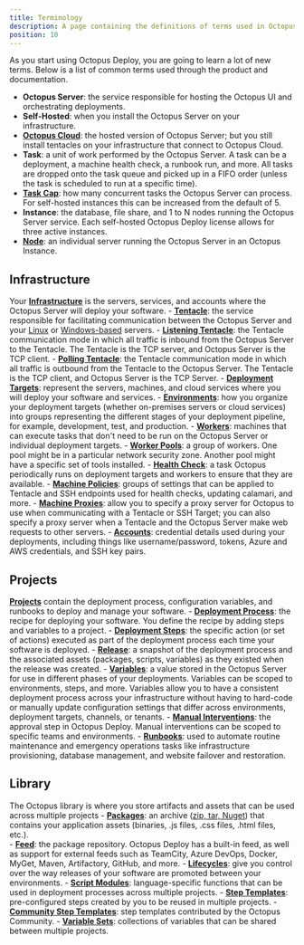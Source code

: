 ```yaml
---
title: Terminology
description: A page containing the definitions of terms used in Octopus Deploy.
position: 10
---
```


As you start using Octopus Deploy, you are going to learn a lot of new terms.  Below is a list of common terms used through the product and documentation.

- **Octopus Server**: the service responsible for hosting the Octopus UI and orchestrating deployments.
- **Self-Hosted**: when you install the Octopus Server on your infrastructure.
- [**Octopus Cloud**](/docs/octopus-cloud/index.md): the hosted version of Octopus Server; but you still install tentacles on your infrastructure that connect to Octopus Cloud.
- **Task**: a unit of work performed by the Octopus Server.  A task can be a deployment, a machine health check, a runbook run, and more.  All tasks are dropped onto the task queue and picked up in a FIFO order (unless the task is scheduled to run at a specific time).
- [**Task Cap**](/docs/support/increase-the-octopus-server-task-cap.md): how many concurrent tasks the Octopus Server can process.  For self-hosted instances this can be increased from the default of 5.
- **Instance**: the database, file share, and 1 to N nodes running the Octopus Server service.  Each self-hosted Octopus Deploy license allows for three active instances.
- [**Node**](/docs/administration/high-availability/managing-high-availability-nodes.md): an individual server running the Octopus Server in an Octopus Instance.  
## Infrastructure

Your [**Infrastructure**](/docs/infrastructure/index.md) is the servers, services, and accounts where the Octopus Server will deploy your software.
    - [**Tentacle**](/docs/security/octopus-tentacle-communication/index.md): the service responsible for facilitating communication between the Octopus Server and your [Linux](/docs/infrastructure/deployment-targets/linux/index.md) or [Windows-based](/docs/infrastructure/deployment-targets/windows-targets/index.md) servers.
    - [**Listening Tentacle**](/docs/infrastructure/deployment-targets/windows-targets/tentacle-communication.md#listening-tentacles-recommended): the Tentacle communication mode in which all traffic is inbound from the Octopus Server to the Tentacle.  The Tentacle is the TCP server, and Octopus Server is the TCP client.
    - [**Polling Tentacle**](/docs/infrastructure/deployment-targets/windows-targets/tentacle-communication.md#polling-tentacles): the Tentacle communication mode in which all traffic is outbound from the Tentacle to the Octopus Server.  The Tentacle is the TCP client, and Octopus Server is the TCP Server.
    - [**Deployment Targets**](/docs/infrastructure/deployment-targets/index.md): represent the servers, machines, and cloud services where you will deploy your software and services.
    - [**Environments**](/docs/infrastructure/environments/index.md): how you organize your deployment targets (whether on-premises servers or cloud services) into groups representing the different stages of your deployment pipeline, for example, development, test, and production.
    - [**Workers**](/docs/infrastructure/workers/index.md): machines that can execute tasks that don't need to be run on the Octopus Server or individual deployment targets.
    - [**Worker Pools**](/docs/infrastructure/workers/worker-pools.md): a group of workers.  One pool might be in a particular network security zone. Another pool might have a specific set of tools installed.
    - [**Health Check**](/docs/infrastructure/deployment-targets/machine-policies.md#health-check): a task Octopus periodically runs on deployment targets and workers to ensure that they are available.
    - [**Machine Policies**](/docs/infrastructure/deployment-targets/machine-policies.md): groups of settings that can be applied to Tentacle and SSH endpoints used for health checks, updating calamari, and more.
    - [**Machine Proxies**](/docs/infrastructure/deployment-targets/proxy-support.md): allow you to specify a proxy server for Octopus to use when communicating with a Tentacle or SSH Target; you can also specify a proxy server when a Tentacle and the Octopus Server make web requests to other servers.
    - [**Accounts**](/docs/infrastructure/deployment-targets/index.md#accounts): credential details used during your deployments, including things like username/password, tokens, Azure and AWS credentials, and SSH key pairs.  
## Projects

[**Projects**](/docs/projects/index.md) contain the deployment process, configuration variables, and runbooks to deploy and manage your software.
    - [**Deployment Process**](/docs/deployment-process/index.md): the recipe for deploying your software. You define the recipe by adding steps and variables to a project. 
    - [**Deployment Steps**](/docs/deployment-process/steps/index.md): the specific action (or set of actions) executed as part of the deployment process each time your software is deployed.
    - [**Release**](/docs/releases/index.md): a snapshot of the deployment process and the associated assets (packages, scripts, variables) as they existed when the release was created. 
    - [**Variables**](/docs/projects/variables/index.md): a value stored in the Octopus Server for use in different phases of your deployments.  Variables can be scoped to environments, steps, and more.  Variables allow you to have a consistent deployment process across your infrastructure without having to hard-code or manually update configuration settings that differ across environments, deployment targets, channels, or tenants.
    - [**Manual Interventions**](/docs/deployment-process/steps/manual-intervention-and-approvals.md): the approval step in Octopus Deploy.  Manual interventions can be scoped to specific teams and environments.
    - [**Runbooks**](/docs/runbooks/index.md): used to automate routine maintenance and emergency operations tasks like infrastructure provisioning, database management, and website failover and restoration.    
## Library 

The Octopus library is where you store artifacts and assets that can be used across multiple projects
    - [**Packages**](/docs/packaging-applications/index.md): an archive ([zip, tar, Nuget](/docs/packaging-applications/index.md#supported-formats)) that contains your application assets (binaries, .js files, .css files, .html files, etc.).    
    - [**Feed**](/docs/packaging-applications/package-repositories/index.md): the package repository.  Octopus Deploy has a built-in feed, as well as support for external feeds such as TeamCity, Azure DevOps, Docker, MyGet, Maven, Artifactory, GitHub, and more.
    - [**Lifecycles**](/docs/releases/lifecycles/index.md): give you control over the way releases of your software are promoted between your environments.
    - [**Script Modules**](/docs/deployment-examples/custom-scripts/script-modules.md): language-specific functions that can be used in deployment processes across multiple projects.
    - [**Step Templates**](/docs/deployment-process/steps/custom-step-templates.md): pre-configured steps created by you to be reused in multiple projects.
    - [**Community Step Templates**](/docs/deployment-process/steps/community-step-templates.md): step templates contributed by the Octopus Community.
    - [**Variable Sets**](/docs/projects/variables/library-variable-sets.md): collections of variables that can be shared between multiple projects.
